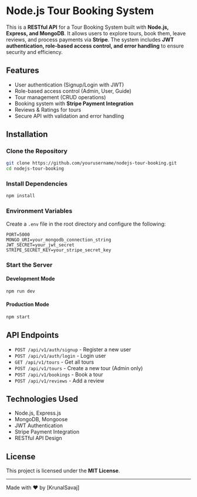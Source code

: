 # Node.js Tour Booking System

This is a **RESTful API** for a Tour Booking System built with **Node.js, Express, and MongoDB**. It allows users to explore tours, book them, leave reviews, and process payments via **Stripe**. The system includes **JWT authentication, role-based access control, and error handling** to ensure security and efficiency.

## Features
- User authentication (Signup/Login with JWT)
- Role-based access control (Admin, User, Guide)
- Tour management (CRUD operations)
- Booking system with **Stripe Payment Integration**
- Reviews & Ratings for tours
- Secure API with validation and error handling

## Installation

### Clone the Repository
```bash
git clone https://github.com/yourusername/nodejs-tour-booking.git
cd nodejs-tour-booking
```

### Install Dependencies
```bash
npm install
```

### Environment Variables
Create a `.env` file in the root directory and configure the following:
```env
PORT=5000
MONGO_URI=your_mongodb_connection_string
JWT_SECRET=your_jwt_secret
STRIPE_SECRET_KEY=your_stripe_secret_key
```

### Start the Server
#### Development Mode
```bash
npm run dev
```
#### Production Mode
```bash
npm start
```

## API Endpoints
- `POST /api/v1/auth/signup` - Register a new user
- `POST /api/v1/auth/login` - Login user
- `GET /api/v1/tours` - Get all tours
- `POST /api/v1/tours` - Create a new tour (Admin only)
- `POST /api/v1/bookings` - Book a tour
- `POST /api/v1/reviews` - Add a review

## Technologies Used
- Node.js, Express.js
- MongoDB, Mongoose
- JWT Authentication
- Stripe Payment Integration
- RESTful API Design

## License
This project is licensed under the **MIT License**.

---
Made with ❤️ by [KrunalSavaj]

